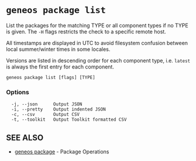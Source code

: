 # `geneos package list`

List the packages for the matching TYPE or all component types if no TYPE is given. The `-H` flags restricts the check to a specific remote host.

All timestamps are displayed in UTC to avoid filesystem confusion between local summer/winter times in some locales.

Versions are listed in descending order for each component type, i.e. `latest` is always the first entry for each component.

```text
geneos package list [flags] [TYPE]
```

### Options

```text
  -j, --json      Output JSON
  -i, --pretty    Output indented JSON
  -c, --csv       Output CSV
  -t, --toolkit   Output Toolkit formatted CSV
```

## SEE ALSO

* [geneos package](geneos_package.md)	 - Package Operations
